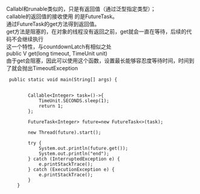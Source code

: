 
Callabl和runable类似的，只是有返回值（通过泛型指定类型）；  
callable的返回值的接收使用 的是FutureTask。  
通过FutureTask的get方法得到返回值。  
get方法是阻塞的，在对象的线程没有返回之前，get就会一直在等待，后续的代码不会继续执行    
这一个特性，与countdownLatch有相似之处  
public V get(long timeout, TimeUnit unit)   
由于get会阻塞，因此可以使用这个函数，设置最长能够容忍度等待时间，时间到了就会抛出TimeoutException

```
 public static void main(String[] args) {


        Callable<Integer> task=()->{
            TimeUnit.SECONDS.sleep(1);
            return 1;
        };

        FutureTask<Integer> future=new FutureTask<>(task);

        new Thread(future).start();

        try {
            System.out.println(future.get());
            System.out.println("end");
        } catch (InterruptedException e) {
            e.printStackTrace();
        } catch (ExecutionException e) {
            e.printStackTrace();
        }
    }
```
